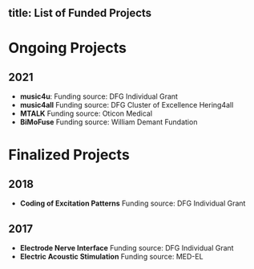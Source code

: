 title: List of Funded Projects
---
# Ongoing Projects
## 2021
* **music4u**: Funding source: DFG Individual Grant
* **music4all** Funding source: DFG Cluster of Excellence Hering4all
* **MTALK** Funding source: Oticon Medical
* **BiMoFuse** Funding source: William Demant Fundation

# Finalized Projects
## 2018
* **Coding of Excitation Patterns** Funding source: DFG Individual Grant
 
## 2017
* **Electrode Nerve Interface** Funding source: DFG Individual Grant
* **Electric Acoustic Stimulation** Funding source: MED-EL


